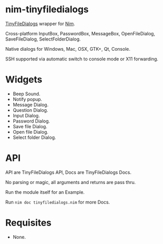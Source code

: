 # nim-tinyfiledialogs

[TinyFileDialogs](https://sourceforge.net/projects/tinyfiledialogs) wrapper for [Nim](https://nim-lang.org).

Cross-platform InputBox, PasswordBox, MessageBox, OpenFileDialog, SaveFileDialog, SelectFolderDialog.

Native dialogs for Windows, Mac, OSX, GTK+, Qt, Console.

SSH supported via automatic switch to console mode or X11 forwarding.


# Widgets

- Beep Sound.
- Notify popup.
- Message Dialog.
- Question Dialog.
- Input Dialog.
- Password Dialog.
- Save file Dialog.
- Open file Dialog.
- Select folder Dialog.


# API

API are TinyFileDialogs API, Docs are TinyFileDialogs Docs.

No parsing or magic, all arguments and returns are pass thru.

Run the module itself for an Example.

Run `nim doc tinyfiledialogs.nim` for more Docs.


# Requisites

- None.
